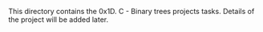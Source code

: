 This directory contains the 0x1D. C - Binary trees projects tasks. Details of the project will be added later.
